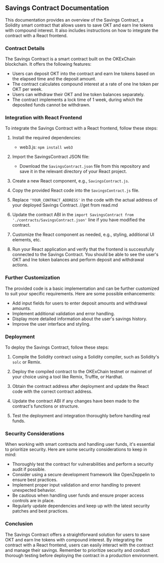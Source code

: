 ## Savings Contract Documentation

This documentation provides an overview of the Savings Contract, a Solidity smart contract that allows users to save OKT and earn Ine tokens with compound interest. It also includes instructions on how to integrate the contract with a React frontend.

### Contract Details

The Savings Contract is a smart contract built on the OKExChain blockchain. It offers the following features:

- Users can deposit OKT into the contract and earn Ine tokens based on the elapsed time and the deposit amount.
- The contract calculates compound interest at a rate of one Ine token per OKT per week.
- Users can withdraw their OKT and Ine token balances separately.
- The contract implements a lock time of 1 week, during which the deposited funds cannot be withdrawn.

### Integration with React Frontend

To integrate the Savings Contract with a React frontend, follow these steps:

1. Install the required dependencies:
   - web3.js: `npm install web3`

2. Import the SavingsContract JSON file:
   - Download the `SavingsContract.json` file from this repository and save it in the relevant directory of your React project.

3. Create a new React component, e.g., `SavingsContract.js`.

4. Copy the provided React code into the `SavingsContract.js` file.

5. Replace `'YOUR_CONTRACT_ADDRESS'` in the code with the actual address of your deployed Savings Contract. //get from read.md

6. Update the contract ABI in the `import SavingsContract from './contracts/SavingsContract.json'` line if you have modified the contract.

7. Customize the React component as needed, e.g., styling, additional UI elements, etc.

8. Run your React application and verify that the frontend is successfully connected to the Savings Contract. You should be able to see the user's OKT and Ine token balances and perform deposit and withdrawal actions.

### Further Customization

The provided code is a basic implementation and can be further customized to suit your specific requirements. Here are some possible enhancements:

- Add input fields for users to enter deposit amounts and withdrawal amounts.
- Implement additional validation and error handling.
- Display more detailed information about the user's savings history.
- Improve the user interface and styling.

### Deployment

To deploy the Savings Contract, follow these steps:

1. Compile the Solidity contract using a Solidity compiler, such as Solidity's `solc` or Remix.

2. Deploy the compiled contract to the OKExChain testnet or mainnet of your choice using a tool like Remix, Truffle, or Hardhat.

3. Obtain the contract address after deployment and update the React code with the correct contract address.

4. Update the contract ABI if any changes have been made to the contract's functions or structure.

5. Test the deployment and integration thoroughly before handling real funds.

### Security Considerations

When working with smart contracts and handling user funds, it's essential to prioritize security. Here are some security considerations to keep in mind:

- Thoroughly test the contract for vulnerabilities and perform a security audit if possible.
- Consider using a secure development framework like OpenZeppelin to ensure best practices.
- Implement proper input validation and error handling to prevent unexpected behavior.
- Be cautious when handling user funds and ensure proper access controls are in place.
- Regularly update dependencies and keep up with the latest security patches and best practices.

### Conclusion

The Savings Contract offers a straightforward solution for users to save OKT and earn Ine tokens with compound interest. By integrating the contract with a React frontend, users can easily interact with the contract and manage their savings. Remember to prioritize security and conduct thorough testing before deploying the contract in a production environment.

